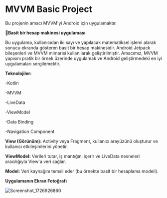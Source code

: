 # MVVM Basic Project
 Bu projenin amacı MVVM'yi Android için uygulamaktır.

🔗**Basit bir hesap makinesi uygulaması**

Bu uygulama, kullanıcıdan iki sayı ve yapılacak matematiksel işlemi alarak sonucu ekranda gösteren basit bir hesap makinesidir. Android Jetpack bileşenleri ve MVVM mimarisi kullanılarak geliştirilmiştir. Amacımız, MVVM yapısını pratik bir örnek üzerinde uygulamak ve Android geliştirmedeki en iyi uygulamaları sergilemektir.

**Teknolojiler:**

-Kotlin

-MVVM

-LiveData

-ViewModel

-Data Binding

-Navigation Component


**View (Görünüm):** Activity veya Fragment, kullanıcı arayüzünü oluşturur ve kullanıcı etkileşimlerini yönetir.

**ViewModel:** Verileri tutar, iş mantığını içerir ve LiveData nesneleri aracılığıyla View'a veri sağlar.

**Model:** Veri kaynağını temsil eder (bu örnekte basit bir hesaplama modeli).

**Uygulamanın Ekran Fotoğrafı**


![Screenshot_1726926860](https://github.com/user-attachments/assets/8ab3dcf0-8ef2-4cd7-b454-a9f4323c6596)
